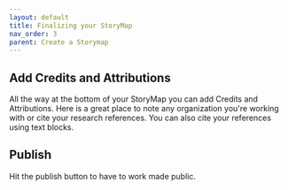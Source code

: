 ```yaml
---
layout: default
title: Finalizing your StoryMap
nav_order: 3
parent: Create a Storymap
---
```


## Add Credits and Attributions
All the way at the bottom of your StoryMap you can add Credits and Attributions. Here is a great place to note any organization you're working with or cite your research references. You can also cite your references using text blocks.

## Publish 
Hit the publish button to have to work made public. 
